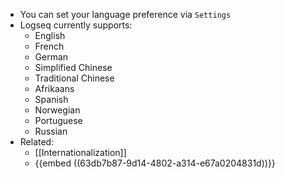 - You can set your language preference via `Settings`
- Logseq currently supports:
	- English
	- French
	- German
	- Simplified Chinese
	- Traditional Chinese
	- Afrikaans
	- Spanish
	- Norwegian
	- Portuguese
	- Russian
- Related:
	- [[Internationalization]]
	- {{embed ((63db7b87-9d14-4802-a314-e67a0204831d))}}